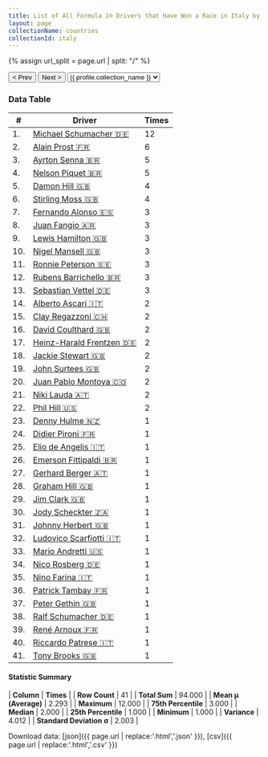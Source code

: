 ```yaml
---
title: List of All Formula 1® Drivers that Have Won a Race in Italy by Number of Times
layout: page
collectionName: countries
collectionId: italy
---
```


{% assign url_split = page.url | split: "/" %}
<div id="collection-navigation">
<button onclick="selector.options[selector.selectedIndex-1].value && (window.location = selector.options[selector.selectedIndex-1].value);">&lt; Prev</button>
<button onclick="selector.options[selector.selectedIndex+1].value && (window.location = selector.options[selector.selectedIndex+1].value);">Next &gt;</button>
<select id="selector" onchange="this.options[this.selectedIndex].value && (window.location = this.options[this.selectedIndex].value);">
  {% for collectionId in site.data[page.collectionName].refs %}
    {% if collectionId == page.collectionId %}
      {% assign selected = "selected" %}
    {% else %}
      {% assign selected = "" %}
    {% endif %}
    {% assign profile = site.data[page.collectionName][collectionId].profile %}
    <option value="/f1/{{ page.collectionName }}/{{ collectionId }}/{{ url_split[4] }}" {{ selected }}>{{ profile.collection_name }}</option>
  {% endfor %}
</select>
</div>

<canvas id="chart" width="400" height="180"></canvas>
<script>
var data = {
    "datasets": [
        {
            "backgroundColor": [
                "#9C8E8D",
                "#9C8E8D",
                "#9C8E8D",
                "#9C8E8D",
                "#9C8E8D",
                "#9C8E8D",
                "#9C8E8D",
                "#9C8E8D",
                "#9C8E8D",
                "#9C8E8D",
                "#9C8E8D",
                "#9C8E8D",
                "#9C8E8D",
                "#9C8E8D",
                "#9C8E8D",
                "#9C8E8D",
                "#9C8E8D",
                "#9C8E8D",
                "#9C8E8D",
                "#9C8E8D",
                "#9C8E8D",
                "#9C8E8D",
                "#9C8E8D",
                "#9C8E8D",
                "#9C8E8D",
                "#9C8E8D",
                "#9C8E8D",
                "#9C8E8D",
                "#9C8E8D",
                "#9C8E8D",
                "#9C8E8D",
                "#9C8E8D",
                "#9C8E8D",
                "#9C8E8D",
                "#9C8E8D",
                "#9C8E8D",
                "#9C8E8D",
                "#9C8E8D",
                "#9C8E8D",
                "#9C8E8D",
                "#9C8E8D"
            ],
            "borderColor": [
                "#1D181E",
                "#1D181E",
                "#1D181E",
                "#1D181E",
                "#1D181E",
                "#1D181E",
                "#1D181E",
                "#1D181E",
                "#1D181E",
                "#1D181E",
                "#1D181E",
                "#1D181E",
                "#1D181E",
                "#1D181E",
                "#1D181E",
                "#1D181E",
                "#1D181E",
                "#1D181E",
                "#1D181E",
                "#1D181E",
                "#1D181E",
                "#1D181E",
                "#1D181E",
                "#1D181E",
                "#1D181E",
                "#1D181E",
                "#1D181E",
                "#1D181E",
                "#1D181E",
                "#1D181E",
                "#1D181E",
                "#1D181E",
                "#1D181E",
                "#1D181E",
                "#1D181E",
                "#1D181E",
                "#1D181E",
                "#1D181E",
                "#1D181E",
                "#1D181E",
                "#1D181E"
            ],
            "borderWidth": 1,
            "data": [
                12.0,
                6.0,
                5.0,
                5.0,
                4.0,
                4.0,
                3.0,
                3.0,
                3.0,
                3.0,
                3.0,
                3.0,
                3.0,
                2.0,
                2.0,
                2.0,
                2.0,
                2.0,
                2.0,
                2.0,
                2.0,
                2.0,
                1.0,
                1.0,
                1.0,
                1.0,
                1.0,
                1.0,
                1.0,
                1.0,
                1.0,
                1.0,
                1.0,
                1.0,
                1.0,
                1.0,
                1.0,
                1.0,
                1.0,
                1.0,
                1.0
            ],
            "label": "Times"
        }
    ],
    "labels": [
        "Michael Schumacher",
        "Alain Prost",
        "Ayrton Senna",
        "Nelson Piquet",
        "Damon Hill",
        "Stirling Moss",
        "Fernando Alonso",
        "Juan Fangio",
        "Lewis Hamilton",
        "Nigel Mansell",
        "Ronnie Peterson",
        "Rubens Barrichello",
        "Sebastian Vettel",
        "Alberto Ascari",
        "Clay Regazzoni",
        "David Coulthard",
        "Heinz-Harald Frentzen",
        "Jackie Stewart",
        "John Surtees",
        "Juan Pablo Montoya",
        "Niki Lauda",
        "Phil Hill",
        "Denny Hulme",
        "Didier Pironi",
        "Elio de Angelis",
        "Emerson Fittipaldi",
        "Gerhard Berger",
        "Graham Hill",
        "Jim Clark",
        "Jody Scheckter",
        "Johnny Herbert",
        "Ludovico Scarfiotti",
        "Mario Andretti",
        "Nico Rosberg",
        "Nino Farina",
        "Patrick Tambay",
        "Peter Gethin",
        "Ralf Schumacher",
        "René Arnoux",
        "Riccardo Patrese",
        "Tony Brooks"
    ]
};
var options = {
  legend: {
    display: false
  },
  scales: {
    xAxes: [{
      ticks: {
        beginAtZero: true,
        maxRotation: 180,
        display: window.innerWidth > 800
      }
    }],
    yAxes: [{
      ticks: {
        beginAtZero: true
      }
    }]
  },
  onResize: function(chart, size) {
    chart.options.scales.xAxes[0].ticks.display = size.width > 800;
  }
};
var chart = new Chart("chart", {
    data: data,
    type: 'bar',
    options: options
});
</script>



### Data Table

| # | Driver | Times |
|--|--|--|
| 1. | [Michael Schumacher 🇩🇪](/f1/drivers/michael_schumacher) | 12 |
| 2. | [Alain Prost 🇫🇷](/f1/drivers/prost) | 6 |
| 3. | [Ayrton Senna 🇧🇷](/f1/drivers/senna) | 5 |
| 4. | [Nelson Piquet 🇧🇷](/f1/drivers/piquet) | 5 |
| 5. | [Damon Hill 🇬🇧](/f1/drivers/damon_hill) | 4 |
| 6. | [Stirling Moss 🇬🇧](/f1/drivers/moss) | 4 |
| 7. | [Fernando Alonso 🇪🇸](/f1/drivers/alonso) | 3 |
| 8. | [Juan Fangio 🇦🇷](/f1/drivers/fangio) | 3 |
| 9. | [Lewis Hamilton 🇬🇧](/f1/drivers/hamilton) | 3 |
| 10. | [Nigel Mansell 🇬🇧](/f1/drivers/mansell) | 3 |
| 11. | [Ronnie Peterson 🇸🇪](/f1/drivers/peterson) | 3 |
| 12. | [Rubens Barrichello 🇧🇷](/f1/drivers/barrichello) | 3 |
| 13. | [Sebastian Vettel 🇩🇪](/f1/drivers/vettel) | 3 |
| 14. | [Alberto Ascari 🇮🇹](/f1/drivers/ascari) | 2 |
| 15. | [Clay Regazzoni 🇨🇭](/f1/drivers/regazzoni) | 2 |
| 16. | [David Coulthard 🇬🇧](/f1/drivers/coulthard) | 2 |
| 17. | [Heinz-Harald Frentzen 🇩🇪](/f1/drivers/frentzen) | 2 |
| 18. | [Jackie Stewart 🇬🇧](/f1/drivers/stewart) | 2 |
| 19. | [John Surtees 🇬🇧](/f1/drivers/surtees) | 2 |
| 20. | [Juan Pablo Montoya 🇨🇴](/f1/drivers/montoya) | 2 |
| 21. | [Niki Lauda 🇦🇹](/f1/drivers/lauda) | 2 |
| 22. | [Phil Hill 🇺🇸](/f1/drivers/phil_hill) | 2 |
| 23. | [Denny Hulme 🇳🇿](/f1/drivers/hulme) | 1 |
| 24. | [Didier Pironi 🇫🇷](/f1/drivers/pironi) | 1 |
| 25. | [Elio de Angelis 🇮🇹](/f1/drivers/angelis) | 1 |
| 26. | [Emerson Fittipaldi 🇧🇷](/f1/drivers/emerson_fittipaldi) | 1 |
| 27. | [Gerhard Berger 🇦🇹](/f1/drivers/berger) | 1 |
| 28. | [Graham Hill 🇬🇧](/f1/drivers/hill) | 1 |
| 29. | [Jim Clark 🇬🇧](/f1/drivers/clark) | 1 |
| 30. | [Jody Scheckter 🇿🇦](/f1/drivers/scheckter) | 1 |
| 31. | [Johnny Herbert 🇬🇧](/f1/drivers/herbert) | 1 |
| 32. | [Ludovico Scarfiotti 🇮🇹](/f1/drivers/scarfiotti) | 1 |
| 33. | [Mario Andretti 🇺🇸](/f1/drivers/mario_andretti) | 1 |
| 34. | [Nico Rosberg 🇩🇪](/f1/drivers/rosberg) | 1 |
| 35. | [Nino Farina 🇮🇹](/f1/drivers/farina) | 1 |
| 36. | [Patrick Tambay 🇫🇷](/f1/drivers/tambay) | 1 |
| 37. | [Peter Gethin 🇬🇧](/f1/drivers/gethin) | 1 |
| 38. | [Ralf Schumacher 🇩🇪](/f1/drivers/ralf_schumacher) | 1 |
| 39. | [René Arnoux 🇫🇷](/f1/drivers/arnoux) | 1 |
| 40. | [Riccardo Patrese 🇮🇹](/f1/drivers/patrese) | 1 |
| 41. | [Tony Brooks 🇬🇧](/f1/drivers/brooks) | 1 |

#### Statistic Summary

| **Column** | **Times** |
| **Row Count** | 41 |
| **Total Sum** | 94.000 |
| **Mean μ (Average)** | 2.293 |
| **Maximum** | 12.000 |
| **75th Percentile** | 3.000 |
| **Median** | 2.000 |
| **25th Percentile** | 1.000 |
| **Minimum** | 1.000 |
| **Variance** | 4.012 |
| **Standard Deviation σ** | 2.003 |

Download data: [json]({{ page.url | replace:'.html','.json' }}), [csv]({{ page.url | replace:'.html','.csv' }})
